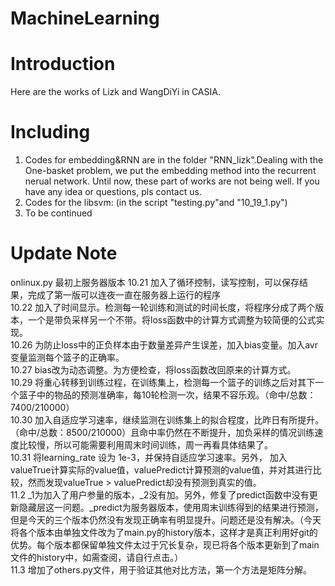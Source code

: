 # MachineLearning
# Introduction
Here are the works of Lizk and WangDiYi in CASIA.
# Including
1. Codes for embedding&RNN are in the folder "RNN_lizk".Dealing with the One-basket problem, we put the embedding method into the recurrent nerual network. Until now, these part of works are not being well. If you have any idea or questions, pls contact us.
2. Codes for the libsvm: (in the script "testing.py"and "10_19_1.py")
3. To be continued



# Update Note
onlinux.py 	最初上服务器版本
10.21 	加入了循环控制，读写控制，可以保存结果，完成了第一版可以连夜一直在服务器上运行的程序  
10.22 	加入了时间显示。检测每一轮训练和测试的时间长度，将程序分成了两个版本，一个是带负采样另一个不带。将loss函数中的计算方式调整为较简便的公式实现。  
10.26 	为防止loss中的正负样本由于数量差异产生误差，加入bias变量。加入avr变量监测每个篮子的正确率。  
10.27 	bias改为动态调整。为方便检查，将loss函数改回原来的计算方式。  
10.29 	将重心转移到训练过程，在训练集上，检测每一个篮子的训练之后对其下一个篮子中的物品的预测准确率，每10轮检测一次，结果不容乐观。（命中/总数：7400/210000）  
10.30 	加入自适应学习速率，继续监测在训练集上的拟合程度，比昨日有所提升。（命中/总数：8500/210000）且命中率仍然在不断提升，加负采样的情况训练速度比较慢，所以可能需要利用周末时间训练，周一再看具体结果了。  
10.31  将learning_rate 设为 1e-3，并保持自适应学习速率。另外， 加入valueTrue计算实际的value值，valuePredict计算预测的value值，并对其进行比较，然而发现valueTrue > valuePredict却没有预测到真实的值。  
11.2  _1为加入了用户参量的版本，_2没有加。另外，修复了predict函数中没有更新隐藏层这一问题。_predict为服务器版本，使用周末训练得到的结果进行预测，但是今天的三个版本仍然没有发现正确率有明显提升。问题还是没有解决。（今天将各个版本由单独文件改为了main.py的history版本，这样才是真正利用好git的优势。每个版本都保留单独文件太过于冗长复杂，现已将各个版本更新到了main文件的history中，如需查阅，请自行点击。）  
11.3	增加了others.py文件，用于验证其他对比方法，第一个方法是矩阵分解。
